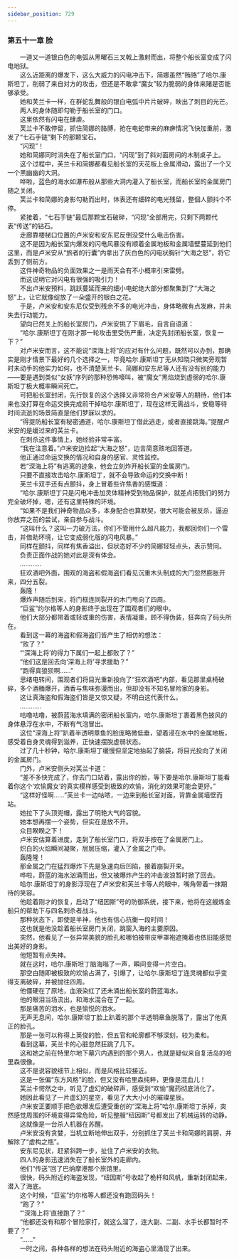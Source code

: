 ```yaml
---
sidebar_position: 729
---
```

### 第五十一章 脸  


　　一道又一道银白色的电弧从黑曜石三叉戟上激射而出，将整个船长室变成了闪电地狱。  
　　这么近距离的爆发下，这么大威力的闪电冲击下，简娜虽然“贿赂”了哈尔.康斯坦丁，削弱了来自对方的攻击，但还是不敢拿“魔女”较为脆弱的身体来赌是否能够承受。  
　　她和芙兰卡一样，在群蛇乱舞般的银白电弧中片片破碎，映出了刺目的光芒。  
　　两人的身体随即勾勒于船长室的门口。  
　　这里依然有闪电在肆虐。  
　　芙兰卡不敢停留，抓住简娜的胳膊，抢在电蛇带来的麻痹情况飞快加重前，激发了“七石手链”剩下的那颗宝石。  
　　“闪现”！  
　　她和简娜同时消失在了船长室门口，“闪现”到了斜对面房间的木制桌子上。  
　　这个过程中，芙兰卡和简娜都看见船长室的天花板上金属滑动，露出了一个又一个黑幽幽的大洞。  
　　哗啦，蓝色的海水如瀑布般从那些大洞内灌入了船长室，而船长室的金属房门随之关闭。  
　　芙兰卡和简娜的身影勾勒而出时，体表还有细碎的电光残留，整個人颤抖个不停。  
　　紧接着，“七石手链”最后那颗宝石破碎，“闪现”全部用完，只剩下两颗代表“传送”的钻石。  
　　走廊靠楼梯口位置的卢米安和安东尼反倒没受什么电击伤害。  
　　这不是因为船长室内爆发的闪电风暴没有顺着金属地板和金属墙壁蔓延到他们这里，而是卢米安从“旅者的行囊”内拿出了灰白色的闪电状胸针“大海之怒”，将它丢到了侧前方。  
　　这件神奇物品的负面效果之一是雨天会有不小概率引来雷劈。  
　　而这说明它对闪电有很强的吸引力！  
　　不出卢米安预料，跳跃蔓延而来的细小电蛇绝大部分都聚集到了“大海之怒”上，让它就像绽放了一朵盛开的银白之花。  
　　于是，卢米安和安东尼仅受到残余不多的电光冲击，身体略微有点发麻，并未失去行动能力。  
　　望向已然关上的船长室房门，卢米安挑了下眉毛，自言自语道：  
　　“哈尔.康斯坦丁在刚才那一轮攻击里受伤严重，决定先封闭船长室，恢复一下？”  
　　对卢米安而言，这不能说“深海上将”的应对有什么问题，既然可以办到，那确实是刚才情景下最好的几个选择之一，毕竟哈尔.康斯坦丁无从知晓只微笑旁观暂时未动手的他实力如何，也不清楚芙兰卡、简娜和安东尼等人还有没有别的能力——要是遇到类似“女妖”序列的那种恐怖嚎叫，被“魔女”黑焰烧到虚弱的哈尔.康斯坦丁极大概率瞬间死亡。  
　　可把船长室封闭，先行恢复的这个选择又非常符合卢米安等人的期待，他们本来也没打算在命运交换完成前干掉哈尔.康斯坦丁，现在这样无需战斗，安稳等待时间流逝的场景简直是他们梦寐以求的。  
　　“得提防船长室有秘密通道，哈尔.康斯坦丁借此逃走，或者直接跳海。”提醒卢米安的是缓过来的芙兰卡。  
　　在刺杀这件事情上，她经验非常丰富。  
　　“我在注意着。”卢米安边捡起“大海之怒”，边言简意赅地回答道。  
　　他正通过命运交换的情况和自身的感官、灵性监控。  
　　若“深海上将”有逃离的迹象，他会立刻炸开船长室的金属房门。  
　　只要不直接攻击哈尔.康斯坦丁，就不会导致命运的交换中断！  
　　芙兰卡双手还有点颤抖，身上冒着些许焦香的感慨道：  
　　“哈尔.康斯坦丁只是闪电冲击加灵体精神受到物品保护，就差点把我们的努力完全破坏掉，嗯，还有这里特殊的环境。  
　　“如果不是我们神奇物品众多，本身配合也算默契，很大可能会被反杀，逼迫你放弃之前的尝试，亲自参与战斗。  
　　“这叫什么？这叫一力破万法，你们不管用什么超凡能力，我都回你们一个雷击，并借助环境，让它变成弱化版的闪电风暴。”  
　　同样在颤抖，同样有焦香溢出，但状态好不少的简娜轻轻点头，表示赞同。  
　　负责正面作战的她对此是深有体会。  
　　…………  
　　狂欢酒吧外面，围观的海盗和假海盗们看见沉重木头制成的大门忽然膨胀开来，四分五裂。  
　　轰隆！  
　　爆炸声随后到来，将门框连同裂开的木门甩向了四周。  
　　“巨鲨”约尔格等人的身影终于出现在了围观者们的眼中。  
　　他们大部分都带着或轻或重的伤害，表情凝重，顾不得伪装，狂奔向了码头所在。  
　　看到这一幕的海盗和假海盗们皆产生了相仿的想法：  
　　“败了？”  
　　“‘深海上将’的得力下属们一起上都败了？”  
　　“他们这是回去向‘深海上将’寻求援助？”  
　　“跑得真狼狈啊……”  
　　思绪电转间，围观者们将目光重新投向了“狂欢酒吧”内部，看见那里桌椅破碎，多个酒桶爆开，酒香与焦味弥漫而出，但却没有不知名冒险家的身影。  
　　这让真海盗和假海盗们皆是又惊又疑，不明白这代表什么。  
　　…………  
　　咕噜咕噜，被蔚蓝海水填满的密闭船长室内，哈尔.康斯坦丁裹着黑色披风的身体悬浮在水中，不断有气泡冒出。  
　　这位“深海上将”趴着半透明章鱼的脸庞略微低垂，望着浸在水中的金属地板，感受着自身灵魂得到滋养，正快速摆脱虚弱状态。  
　　过了几十秒钟，哈尔.康斯坦丁缓慢但坚定地抬起了脑袋，将目光投向了关闭的金属房门。  
　　门外，卢米安侧头对芙兰卡道：  
　　“差不多快完成了，你去门口站着，露出你的脸，等下要是哈尔.康斯坦丁能看着你这个‘欢愉魔女’的真实模样感受到极致的欢愉，消化的效果可能会更好。”  
　　“这样好怪啊……”芙兰卡一边咕哝，一边来到船长室对面，背靠金属墙壁而站。  
　　她拉下了头顶兜帽，露出了明艳大气的容貌。  
　　她本想再摆一个姿势，但实在是放不开。  
　　众目睽睽之下！  
　　卢米安估算着进度，走到了船长室门口，将双手按在了金属房门上。  
　　炽白的火焰瞬间凝聚，层层压缩，灌入了金属之门中。  
　　轰隆隆！  
　　那金属之门在猛烈爆炸下先是急速向后凹陷，接着崩裂开来。  
　　哗啦，蔚蓝的海水汹涌而出，但又被爆炸产生的冲击波浪暂时掀了回去。  
　　哈尔.康斯坦丁的身影浮现在了卢米安和芙兰卡等人的眼中，嘴角带着一抹期待的笑容。  
　　他趁着刚才的恢复，启动了“纽因斯”号的防御系统，接下来，他将在这艘炼金船只的帮助下与四名刺杀者战斗。  
　　那种状态下，即使是半神，他也有信心抗衡一段时间！  
　　这也就是他没趁着船长室房门关闭，跳窗入海的主要原因。  
　　突然，他看见了一张异常美貌的脸孔和哪怕被带皮甲罩袍遮掩着也依旧能感觉出美好的身影。  
　　他短暂有点失神。  
　　就在这时，哈尔.康斯坦丁脑海嗡了一声，瞬间变得一片空白。  
　　那空白随即被极致的欢愉占满了，引爆了，让哈尔.康斯坦丁连灵魂都似乎变得支离破碎，并被抛往四周。  
　　他僵硬在了原地，血液染红了还未涌出船长室的蔚蓝海水。  
　　他的眼泪当场流出，和海水混合在了一起。  
　　那是痛苦的泪水，也是愉悦的泪水。  
　　无声无息间，哈尔.康斯坦丁脸上趴着的那个半透明章鱼脱落了，露出了他真正的脸孔。  
　　那是一张可以称得上英俊的脸，但五官和轮廓都不够深刻，较为柔和。  
　　看到这幕，芙兰卡的心脏忽然狂跳了几下。  
　　这和她之前在特里尔地下墓穴内遇到的那个男人，也就是疑似来自复活岛的哈里森很像。  
　　这不是说容貌细节上相似，而是风格比较接近。  
　　这是一张偏“东方风格”的脸，但又没有哈里森纯粹，更像是混血儿！  
　　芙兰卡愕然之中，听见了虚幻的破碎声，感受到“欢愉”魔药彻底消化了。  
　　她因此看见了一片虚幻的星空，看见了大大小小的璀璨星辰。  
　　卢米安正要顺手把色欲爆发后遭受重创的“深海上将”哈尔.康斯坦丁杀掉，突然感觉周围的环境变得异常危险，听见整艘“纽因斯”号都发出了机械运转的动静。  
　　这就像是一台杀人机器在苏醒。  
　　卢米安没有贪婪，当机立断地伸出双手，分别抓住了芙兰卡和简娜的肩膀，并解除了“虚构之瓶”。  
　　安东尼见状，赶紧斜跨一步，扯住了卢米安的衣物。  
　　四人的身影迅速消失在了船长室外的走廊内。  
　　他们“传送”回了巴纳摩港那个旅馆里。  
　　很快，码头附近的海盗发现，“纽因斯”号收起了桅杆和风帆，重新封闭起来，潜入了海底。  
　　这个时候，“巨鲨”约尔格等人都还没有跑回码头！  
　　“跑了？”  
　　“‘深海上将’直接跑了？”  
　　“他都还没有和那个冒险家打，就这么溜了，连大副、二副、水手长都暂时不要了？”  
　　“……”  
　　一时之间，各种各样的想法在码头附近的海盗心里涌现了出来。  
